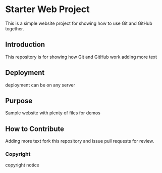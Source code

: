 # Starter Web Project

This is a simple website project for showing how to use Git and GitHub together.

## Introduction
This repository is for showing how Git and GitHub work
adding more text

## Deployment
deployment can be on any server

## Purpose
Sample website with plenty of files for demos

## How to Contribute
Adding more text
fork this repository and issue pull requests for review.

### Copyright
copyright notice